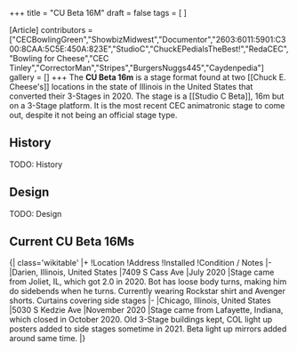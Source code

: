 +++
title = "CU Beta 16M"
draft = false
tags = [ ]

[Article]
contributors = ["CECBowlingGreen","ShowbizMidwest","Documentor","2603:6011:5901:C300:8CAA:5C5E:450A:823E","StudioC","ChuckEPediaIsTheBest!","RedaCEC","Bowling for Cheese","CEC Tinley","CorrectorMan","Stripes","BurgersNuggs445","Caydenpedia"]
gallery = []
+++
The **CU Beta 16m** is a stage format found at two [[Chuck E. Cheese's]] locations in the state of Illinois in the United States that converted their 3-Stages in 2020. The stage is a [[Studio C Beta]], 16m but on a 3-Stage platform. It is the most recent CEC animatronic stage to come out, despite it not being an official stage type.

##  History ## 
TODO: History

##  Design ## 
TODO: Design

##  Current CU Beta 16Ms ## 
{| class='wikitable'
|+
!Location
!Address
!Installed
!Condition / Notes
|-
|Darien, Illinois, United States
|7409 S Cass Ave
|July 2020
|Stage came from Joliet, IL, which got 2.0 in 2020. Bot has loose body turns, making him do sidebends when he turns. Currently wearing Rockstar shirt and Avenger shorts. Curtains covering side stages
|-
|Chicago, Illinois, United States
|5030 S Kedzie Ave
|November 2020
|Stage came from Lafayette, Indiana, which closed in October 2020. Old 3-Stage buildings kept, COL light up posters added to side stages sometime in 2021. Beta light up mirrors added around same time.
|}